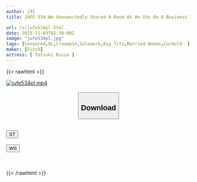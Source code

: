 ```yaml
---
author: j91
title: JUFE-534 We Unexpectedly Shared A Room At An Inn On A Business Trip! My Boss, Who I Hate, Made Me Cum To Death... - A Full-length Story About The Notorious Sadistic Pervert Section - Ruisa Miyakozuki

url: /v/jufe534pl.html
date: 2023-11-03T02:30:00Z
image: "jufe534pl.jpg"
tags: [Censored,OL,Creampie,Solowork,Big Tits,Married Woman,Cuckold	 ]
maker: [Fitch]
actress: [ Totsuki Ruisa ]
---
```



{{< rawhtml >}}

<div class="video" data-videoid="dL2WlAYxvAikdkY">
    <a href="javascript:;">
        <img src="https://my.j91.asia/v/jufe534pl.jpg" width="WIDTH" height="HEIGHT" alt="jufe534pl.mp4" loading="lazy">
    </a>
</div>

<script type="text/javascript" src="https://j91.asia/asset/on-demand-st.js"></script>

<br>
  <link rel="stylesheet" href="https://j91.asia/asset/bs5.css">
  
  <center>
  <button class="btn btn-primary" type="button" data-bs-toggle="collapse" data-bs-target=".multi-collapse" aria-expanded="false" aria-controls="multiCollapseExample1 multiCollapseExample2"><h2>Download</h2></button></center>
</p>
<div class="row">
  <div class="col">
    <div class="collapse multi-collapse" id="multiCollapseExample1">
      <div class="card card-body">
	      	      <br>
<div class="buttons">  
<a href="https://streamtape.to/v/dL2WlAYxvAikdkY"><button class="btn-hover color-3"><i class="fa fa-download"></i> ST</button></a></div>
    </div>
  </div>
</div>
  <div class="col">
    <div class="collapse multi-collapse" id="multiCollapseExample2">
      <div class="card card-body">
	      <br>
<div class="buttons">
    <a href="https://wolfstream.tv/ge7pjq3wijla"><button class="btn-hover color-9"><i class="fa fa-download"></i> WS</button></a></div>
<br><br>
      </div>
    </div>
  </div>
</div>

{{< /rawhtml >}}
